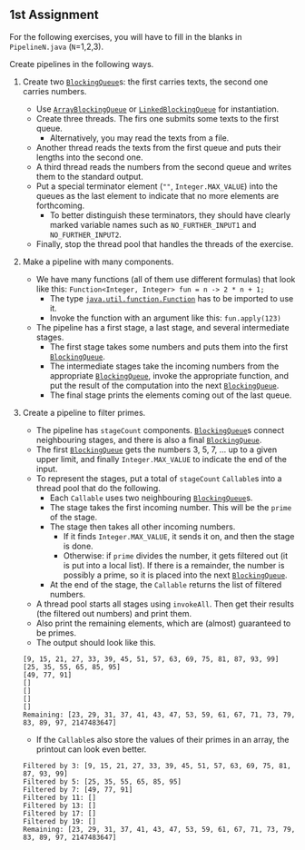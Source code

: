 ## 1st Assignment

For the following exercises, you will have to fill in the blanks in `PipelineN.java` (`N`=1,2,3).

Create pipelines in the following ways.

1.  Create two [`BlockingQueue`]s: the first carries texts, the second one carries numbers.
    - Use [`ArrayBlockingQueue`] or [`LinkedBlockingQueue`] for instantiation.
    - Create three threads. The firs one submits some texts to the first queue.
    	- Alternatively, you may read the texts from a file.
    - Another thread reads the texts from the first queue and puts their lengths into the second one.
    - A third thread reads the numbers from the second queue and writes them to the standard output.
    - Put a special terminator element (`""`, `Integer.MAX_VALUE`) into the queues as the last element to indicate that no more elements are forthcoming.
    	- To better distinguish these terminators, they should have clearly marked variable names such as `NO_FURTHER_INPUT1` and `NO_FURTHER_INPUT2`.
    - Finally, stop the thread pool that handles the threads of the exercise.
1. Make a pipeline with many components.
    - We have many functions (all of them use different formulas) that look like this: `Function<Integer, Integer> fun = n -> 2 * n + 1;`
        - The type [`java.util.function.Function`] has to be imported to use it.
        - Invoke the function with an argument like this: `fun.apply(123)`
    - The pipeline has a first stage, a last stage, and several intermediate stages.
        - The first stage takes some numbers and puts them into the first [`BlockingQueue`].
        - The intermediate stages take the incoming numbers from the appropriate [`BlockingQueue`], invoke the appropriate function, and put the result of the computation into the next [`BlockingQueue`].
        - The final stage prints the elements coming out of the last queue.
1. Create a pipeline to filter primes.
    - The pipeline has `stageCount` components. [`BlockingQueue`]s connect neighbouring stages, and there is also a final [`BlockingQueue`].
    - The first [`BlockingQueue`] gets the numbers 3, 5, 7, ... up to a given upper limit, and finally `Integer.MAX_VALUE` to indicate the end of the input.
    - To represent the stages, put a total of `stageCount` `Callable`s into a thread pool that do the following.
        - Each `Callable` uses two neighbouring [`BlockingQueue`]s.
        - The stage takes the first incoming number. This will be the `prime` of the stage.
        - The stage then takes all other incoming numbers.
            - If it finds `Integer.MAX_VALUE`, it sends it on, and then the stage is done.
            - Otherwise: if `prime` divides the number, it gets filtered out (it is put into a local list). If there is a remainder, the number is possibly a prime, so it is placed into the next [`BlockingQueue`].
        - At the end of the stage, the `Callable` returns the list of filtered numbers.
    - A thread pool starts all stages using `invokeAll`. Then get their results (the filtered out numbers) and print them.
    - Also print the remaining elements, which are (almost) guaranteed to be primes.
    - The output should look like this.

    ```
    [9, 15, 21, 27, 33, 39, 45, 51, 57, 63, 69, 75, 81, 87, 93, 99]
    [25, 35, 55, 65, 85, 95]
    [49, 77, 91]
    []
    []
    []
    []
    Remaining: [23, 29, 31, 37, 41, 43, 47, 53, 59, 61, 67, 71, 73, 79, 83, 89, 97, 2147483647]
    ```

    - If the `Callable`s also store the values of their primes in an array, the printout can look even better.


    ```
    Filtered by 3: [9, 15, 21, 27, 33, 39, 45, 51, 57, 63, 69, 75, 81, 87, 93, 99]
    Filtered by 5: [25, 35, 55, 65, 85, 95]
    Filtered by 7: [49, 77, 91]
    Filtered by 11: []
    Filtered by 13: []
    Filtered by 17: []
    Filtered by 19: []
    Remaining: [23, 29, 31, 37, 41, 43, 47, 53, 59, 61, 67, 71, 73, 79, 83, 89, 97, 2147483647]
    ```

[`BlockingQueue`]: https://docs.oracle.com/en/java/javase/17/docs/api/java.base/java/util/concurrent/BlockingQueue.html
[`ArrayBlockingQueue`]: https://docs.oracle.com/en/java/javase/17/docs/api/java.base/java/util/concurrent/ArrayBlockingQueue.html
[`LinkedBlockingQueue`]: https://docs.oracle.com/en/java/javase/17/docs/api/java.base/java/util/concurrent/LinkedBlockingQueue.html
[`java.util.function.Function`]: https://docs.oracle.com/en/java/javase/17/docs/api/java.base/java/util/function/Function.html
